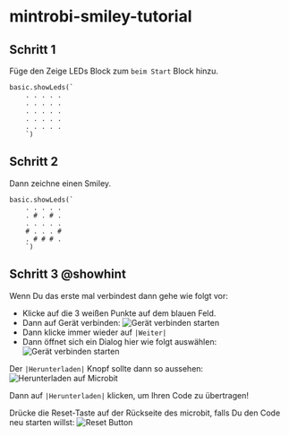 # mintrobi-smiley-tutorial
## Schritt 1

Füge den Zeige LEDs Block zum ``beim Start`` Block hinzu.
```blocks
basic.showLeds(`
    . . . . .
    . . . . .
    . . . . .
    . . . . .
    . . . . .
    `)
```
## Schritt 2
Dann zeichne einen Smiley.
```blocks
basic.showLeds(`
    . . . . .
    . # . # .
    . . . . .
    # . . . #
    . # # # .
    `)
```
## Schritt 3 @showhint
Wenn Du das erste mal verbindest dann gehe wie folgt vor:
* Klicke auf die 3 weißen Punkte auf dem blauen Feld.
* Dann auf Gerät verbinden:
![Gerät verbinden starten](https://kiliansinger.github.io/mintrobi-tutorials/connect_start_de.png)
* Dann klicke immer wieder auf `|Weiter|`
* Dann öffnet sich ein Dialog hier wie folgt auswählen:
![Gerät verbinden starten](https://kiliansinger.github.io/mintrobi-tutorials/connect_de.png)

Der `|Herunterladen|` Knopf sollte dann so aussehen:
![Herunterladen auf Microbit](https://kiliansinger.github.io/mintrobi-tutorials/download_microbit_de.png) 

Dann auf `|Herunterladen|` klicken, um Ihren Code zu übertragen!

Drücke die Reset-Taste auf der Rückseite des microbit, falls Du den Code neu starten willst:
![Reset Button](https://s3.amazonaws.com/cdn.freshdesk.com/data/helpdesk/attachments/production/19067466923/original/iPH690ko6mt0STYSgz8v_sYFUoz4BnlJsQ.png?1604662044)